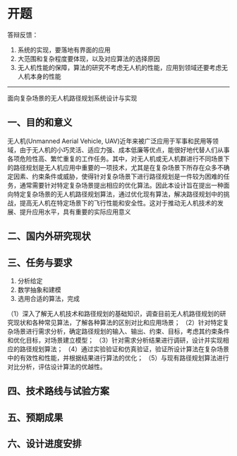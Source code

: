 # 开题

答辩反馈：

1. 系统的实现，要落地有界面的应用
2. 大范围和复杂程度要体现，以及对应算法的选择原因
3. 无人机性能的保障，算法的研究不考虑无人机的性能，应用到领域还要考虑无人机本身的性能

---

面向复杂场景的无人机路径规划系统设计与实现

## 一、目的和意义

无人机(Unmanned Aerial Vehicle, UAV)近年来被广泛应用于军事和民用等领域，由于无人机的小巧灵活、适应力强、成本低廉等优点，能很好地代替人们从事各项危险性高、繁忙重复的工作任务。其中，对无人机或无人机群进行不同场景下的路径规划是无人机应用中重要的一项技术，尤其是在复杂场景下所存在众多不确定因素、约束条件或威胁，使得针对复杂场景下进行路径规划是一件较为困难的任务，通常需要针对特定复杂场景提出相应的优化算法。因此本设计旨在提出一种面向特定复杂场景的无人机路径规划算法，通过优化现有算法，解决路径规划中的挑战，提高无人机在特定场景下的飞行性能和安全性。这对于推动无人机技术的发展、提升应用水平，具有重要的实际应用意义

## 二、国内外研究现状



## 三、任务与要求

1. 分析给定
2. 数学抽象和建模
3. 选用合适的算法，完成

（1）深入了解无人机技术和路径规划的基础知识，调查目前无人机路径规划的研究现状和各种常见算法，了解各种算法的区别对比和应用场景；
（2）针对特定复杂场景进行需求分析，确定路径规划的输入、输出、约束、目标，考虑其约束条件和优化目标，对场景建立模型；
（3）针对需求分析结果进行调研，设计并实现相应的路径规划算法；
（4）通过实验验证和仿真验证，验证所设计算法在复杂场景中的有效性和性能，并根据结果进行算法的优化；
（5）与现有路径规划算法进行对比分析，评估设计算法的优越性。

## 四、技术路线与试验方案

## 五、预期成果

## 六、设计进度安排